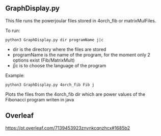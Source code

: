 ## GraphDisplay.py
This file runs the powerjoular files stored in 4orch_fib or matrixMulFiles.

To run:


    python3 GraphDisplay.py dir programName j|c
    
- dir is the directory where the files are stored
- programName is the name of the program, for the moment only 2 options exist (Fib/MatrixMult)
- j|c is to choose the language of the program


Example:

    python3 GraphDisplay.py 4orch_fib Fib j

Plots the files from the 4orch_fib dir which are power values of the Fibonacci program writen in java


## Overleaf
https://pt.overleaf.com/7139453923znvnkcqnzhcx#1685b2

